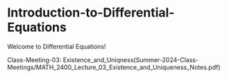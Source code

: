 # Introduction-to-Differential-Equations

Welcome to Differential Equations!

Class-Meeting-03: Existence_and_Uniqness(Summer-2024-Class-Meetings/MATH_2400_Lecture_03_Existence_and_Uniqueness_Notes.pdf)
